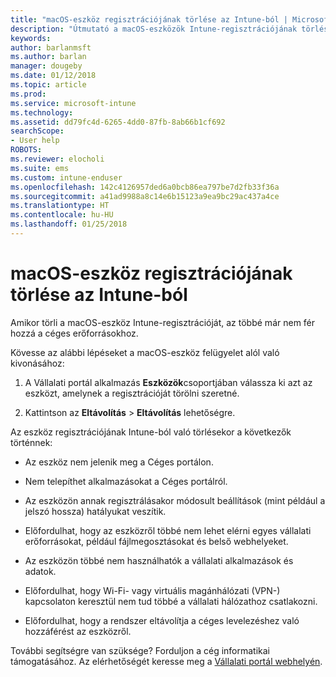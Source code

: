 ```yaml
---
title: "macOS-eszköz regisztrációjának törlése az Intune-ból | Microsoft Docs"
description: "Útmutató a macOS-eszközök Intune-regisztrációjának törléséhez"
keywords: 
author: barlanmsft
ms.author: barlan
manager: dougeby
ms.date: 01/12/2018
ms.topic: article
ms.prod: 
ms.service: microsoft-intune
ms.technology: 
ms.assetid: dd79fc4d-6265-4dd0-87fb-8ab66b1cf692
searchScope:
- User help
ROBOTS: 
ms.reviewer: elocholi
ms.suite: ems
ms.custom: intune-enduser
ms.openlocfilehash: 142c4126957ded6a0bcb86ea797be7d2fb33f36a
ms.sourcegitcommit: a41ad9988a8c14e6b15123a9ea9bc29ac437a4ce
ms.translationtype: HT
ms.contentlocale: hu-HU
ms.lasthandoff: 01/25/2018
---
```

# <a name="unenroll-your-macos-device-from-intune"></a>macOS-eszköz regisztrációjának törlése az Intune-ból

Amikor törli a macOS-eszköz Intune-regisztrációját, az többé már nem fér hozzá a céges erőforrásokhoz.

Kövesse az alábbi lépéseket a macOS-eszköz felügyelet alól való kivonásához:

1.  A Vállalati portál alkalmazás **Eszközök**csoportjában válassza ki azt az eszközt, amelynek a regisztrációját törölni szeretné.

2.  Kattintson az **Eltávolítás** > **Eltávolítás** lehetőségre.

Az eszköz regisztrációjának Intune-ból való törlésekor a következők történnek:

-   Az eszköz nem jelenik meg a Céges portálon.

-   Nem telepíthet alkalmazásokat a Céges portálról.

-   Az eszközön annak regisztrálásakor módosult beállítások (mint például a jelszó hossza) hatályukat veszítik.

-   Előfordulhat, hogy az eszközről többé nem lehet elérni egyes vállalati erőforrásokat, például fájlmegosztásokat és belső webhelyeket.

-   Az eszközön többé nem használhatók a vállalati alkalmazások és adatok.

-   Előfordulhat, hogy Wi-Fi- vagy virtuális magánhálózati (VPN-) kapcsolaton keresztül nem tud többé a vállalati hálózathoz csatlakozni.

-   Előfordulhat, hogy a rendszer eltávolítja a céges levelezéshez való hozzáférést az eszközről.

További segítségre van szüksége? Forduljon a cég informatikai támogatásához. Az elérhetőségét keresse meg a [Vállalati portál webhelyén](https://portal.manage.microsoft.com#HelpDeskDialog).
